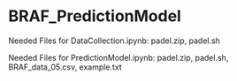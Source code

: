 # BRAF_PredictionModel

Needed Files for DataCollection.ipynb:
  padel.zip, padel.sh

Needed Files for PredictionModel.ipynb:
  padel.zip, padel.sh, BRAF_data_05.csv, example.txt
